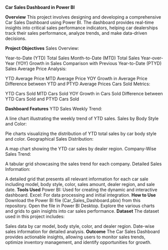**Car Sales Dashboard in Power BI**

**Overview**
This project involves designing and developing a comprehensive Car Sales Dashboard using Power BI. The dashboard provides real-time insights into critical sales performance indicators, helping car dealerships track their sales performance, analyze trends, and make data-driven decisions.

**Project Objectives**
Sales Overview:

Year-to-Date (YTD) Total Sales
Month-to-Date (MTD) Total Sales
Year-over-Year (YOY) Growth in Sales
Comparison with Previous Year-to-Date (PTYD) Sales
Average Price Analysis:

YTD Average Price
MTD Average Price
YOY Growth in Average Price
Difference between YTD and PTYD Average Prices
Cars Sold Metrics:

YTD Cars Sold
MTD Cars Sold
YOY Growth in Cars Sold
Difference between YTD Cars Sold and PTYD Cars Sold

**Dashboard Features**
YTD Sales Weekly Trend:

A line chart illustrating the weekly trend of YTD sales.
Sales by Body Style and Color:

Pie charts visualizing the distribution of YTD total sales by car body style and color.
Geographical Sales Distribution:

A map chart showing the YTD car sales by dealer region.
Company-Wise Sales Trend:

A tabular grid showcasing the sales trend for each company.
Detailed Sales Information:

A detailed grid that presents all relevant information for each car sale including model, body style, color, sales amount, dealer region, and sale date.
**Tools Used**
Power BI: Used for creating the dynamic and interactive dashboard.
Excel: For data processing and initial integration.
**How to Use**
Download the Power BI file (Car_Sales_Dashboard.pbix) from this repository.
Open the file in Power BI Desktop.
Explore the various charts and grids to gain insights into car sales performance.
**Dataset**
The dataset used in this project includes:

Sales data by car model, body style, color, and dealer region.
Date-wise sales information for detailed analysis.
**Outcome**
The Car Sales Dashboard provides actionable insights, allowing users to monitor sales trends, optimize inventory management, and identify opportunities for growth.
